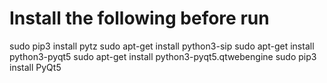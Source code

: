 # Install the following before run
sudo pip3 install pytz
sudo apt-get install python3-sip
sudo apt-get install python3-pyqt5
sudo apt-get install python3-pyqt5.qtwebengine
sudo pip3 install PyQt5 